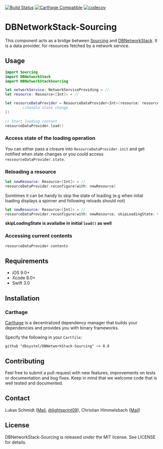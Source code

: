 [![Build Status](https://travis-ci.org/dbsystel/DBNetworkStack-Sourcing.svg?branch=develop)](https://travis-ci.org/dbsystel/DBNetworkStack-Sourcing)
[![Carthage Compatible](https://img.shields.io/badge/Carthage-compatible-4BC51D.svg?style=flat)](https://github.com/Carthage/Carthage)
[![codecov](https://codecov.io/gh/dbsystel/DBNetworkStack-Sourcing/branch/develop/graph/badge.svg)](https://codecov.io/gh/dbsystel/DBNetworkStack-Sourcing)

# DBNetworkStack-Sourcing

This component acts as a bridge between [Sourcing](https://github.com/lightsprint09/Sourcing) and [DBNetworkStack](https://github.com/dbsystel/DBNetworkStack). It is a data provider, for resources fetched by a network service. 

## Usage
```swift
import Sourcing
import DBNetworkStack
import DBNetworkStackSourcing

let networkService: NetworkServiceProviding = //
let resource: Resource<[Int]> = //

let resourceDataProvider = ResourceDataProvider<Int>(resource: resource, networkService: networkService, whenStateChanges: { state in
        //handle state change
})
        
// Start loading content
resourceDataProvider.load()
```

### Access state of the loading operation
You can either pass a closure into `ResourceDataProvider.init` and get notified when state changes or you could access `ressourceDataProvider.state`.

### Reloading a resource
```swift
let newResource: Resource<[Int]> = //
resourceDataProvider.reconfigure(with: newResource)
```

Somtimes it can be handy to skip the state of loading (e.g when inital loading displays a spinner and following reloads should not)
```swift
let newResource: Resource<[Int]> = //
resourceDataProvider.reconfigure(with: newResource, skipLoadingState: true)
```
**skipLoadingState is availaibe in initial `load()` as well**

### Accessing current contents
```swift
resourceDataProvider.contents
```

## Requirements
- iOS 9.0+
- Xcode 8.0+
- Swift 3.0

## Installation

### Carthage

[Carthage](https://github.com/Carthage/Carthage) is a decentralized dependency manager that builds your dependencies and provides you with binary frameworks.

Specify the following in your `Cartfile`:

```ogdl
github "dbsystel/DBNetworkStack-Sourcing" ~> 0.8
```
## Contributing
Feel free to submit a pull request with new features, improvements on tests or documentation and bug fixes. Keep in mind that we welcome code that is well tested and documented.

## Contact
Lukas Schmidt ([Mail](mailto:lukas.la.schmidt@deutschebahn.com), [@lightsprint09](https://twitter.com/lightsprint09)), 
Christian Himmelsbach ([Mail](mailto:christian.himmelsbach@deutschebahn.com))

## License
DBNetworkStack-Sourcing is released under the MIT license. See LICENSE for details.
